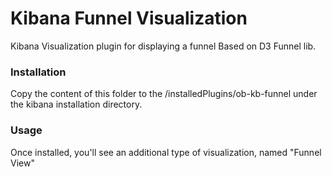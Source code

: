 # Kibana Funnel Visualization

Kibana Visualization plugin for displaying a funnel
Based on D3 Funnel lib.

### Installation
Copy the content of this folder to the /installedPlugins/ob-kb-funnel under the kibana installation directory.

### Usage
Once installed, you'll see an additional type of visualization, named "Funnel View"
 
